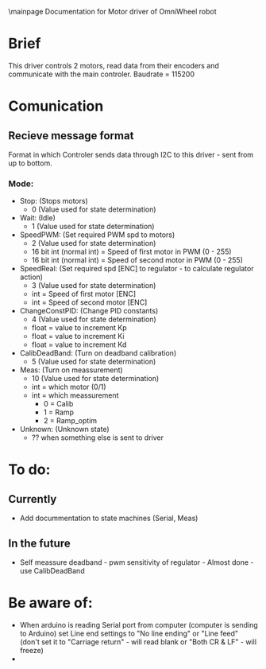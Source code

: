 \mainpage Documentation for Motor driver of OmniWheel robot

# Brief
This driver controls 2 motors, read data from their encoders and communicate with the main controler.
Baudrate = 115200
# Comunication
## Recieve message format
Format in which Controler sends data through I2C to this driver - sent from up to bottom.

### Mode:
- Stop: (Stops motors)
    - 0 (Value used for state determination)
- Wait: (Idle)
    - 1 (Value used for state determination)
- SpeedPWM: (Set required PWM spd to motors)
    - 2 (Value used for state determination)
    - 16 bit int (normal int) = Speed of first motor in PWM (0 - 255)
    - 16 bit int (normal int) = Speed of second motor in PWM (0 - 255)
- SpeedReal: (Set required spd [ENC] to regulator - to calculate regulator action)
    - 3 (Value used for state determination)
    - int = Speed of first motor [ENC]
    - int = Speed of second motor [ENC]
- ChangeConstPID: (Change PID constants)
    - 4 (Value used for state determination)
    - float = value to increment Kp
    - float = value to increment Ki
    - float = value to increment Kd
- CalibDeadBand: (Turn on deadband calibration)
    - 5 (Value used for state determination)
- Meas: (Turn on meassurement)
    - 10 (Value used for state determination)
    - int = which motor (0/1)
    - int = which meassurement
        - 0 = Calib
        - 1 = Ramp
        - 2 = Ramp_optim
- Unknown: (Unknown state)
    - ?? when something else is sent to driver


# To do:
## Currently
- Add docummentation to state machines (Serial, Meas)
## In the future
- Self meassure deadband - pwm sensitivity of regulator - Almost done - use CalibDeadBand

# Be aware of:
- When arduino is reading Serial port from computer (computer is sending to Arduino) set Line end settings to "No line ending" or "Line feed" (don't set it to "Carriage return" - will read blank or "Both CR & LF" - will freeze)
- 